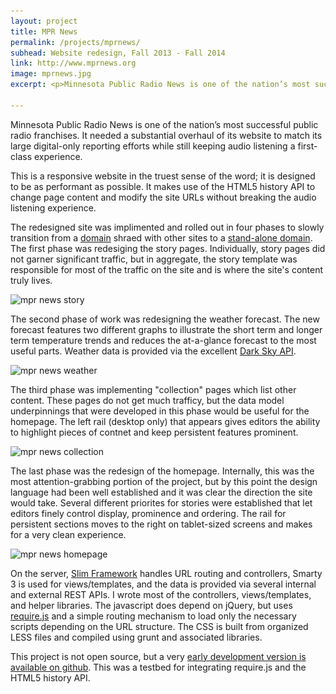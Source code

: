 ```yaml
---
layout: project
title: MPR News
permalink: /projects/mprnews/
subhead: Website redesign, Fall 2013 - Fall 2014
link: http://www.mprnews.org
image: mprnews.jpg
excerpt: <p>Minnesota Public Radio News is one of the nation’s most successful public radio franchises. It needed a substantial overhaul of its website to match its large digital-only reporting efforts while still keeping audio listening a first-class experience.</p> <p>This is a responsive website in the truest sense of the word; it’s designed to be fast, look good, and work well on all screen sizes.</p> 

---
```


Minnesota Public Radio News is one of the nation’s most successful public radio franchises. It needed a substantial overhaul of its website to match its large digital-only reporting efforts while still keeping audio listening a first-class experience.

This is a responsive website in the truest sense of the word; it is designed to be as performant as possible. It makes use of the HTML5 history API to change page content and modify the site URLs without breaking the audio listening experience.

The redesigned site was implimented and rolled out in four phases to slowly transition from a [domain](http://minnesota.publicradio.org/) shraed with other sites to a [stand-alone domain](http://www.mprnews.org/). The first phase was redesiging the story pages. Individually, story pages did not garner significant traffic, but in aggregate, the story template was responsible for most of the traffic on the site and is where the site's content truly lives. 

<img src="/images/mprnews/story.jpg" srcset="/images/mprnews/story.jpg 1x, /images/mprnews/story-2x.jpg 2x"  alt="mpr news story"/>

The second phase of work was redesigning the weather forecast. The new forecast features two different graphs to illustrate the short term and longer term temperature trends and reduces the at-a-glance forecast to the most useful parts. Weather data is provided via the excellent [Dark Sky API](https://developer.forecast.io/docs).

<img src="/images/mprnews/weather.jpg" srcset="/images/mprnews/weather.jpg 1x, /images/mprnews/weather-2x.jpg 2x"  alt="mpr news weather"/>

The third phase was implementing "collection" pages which list other content. These pages do not get much trafficy, but the data model underpinnings that were developed in this phase would be useful for the homepage. The left rail (desktop only) that appears gives editors the ability to highlight pieces of contnet and keep persistent features prominent.

<img src="/images/mprnews/collection.jpg" srcset="/images/mprnews/collection.jpg 1x, /images/mprnews/collection-2x.jpg 2x"  alt="mpr news collection"/>

The last phase was the redesign of the homepage. Internally, this was the most attention-grabbing portion of the project, but by this point the design language had been well established and it was clear the direction the site would take. Several different priorites for stories were established that let editors finely control display, prominence and ordering. The rail for persistent sections moves to the right on tablet-sized screens and makes for a very clean experience. 

<img src="/images/mprnews/homepage.jpg" srcset="/images/mprnews/homepage.jpg 1x, /images/mprnews/homepage-2x.jpg 2x"  alt="mpr news homepage"/>


On the server, [Slim Framework](http://www.slimframework.com/) handles URL routing and controllers, Smarty 3 is used for views/templates, and the data is provided via several internal and external REST APIs. I wrote most of the controllers, views/templates, and helper libraries. The javascript does depend on jQuery, but uses [require.js](http://requirejs.org/) and a simple routing mechanism to load only the necessary scripts depending on the URL structure. The CSS is built from organized LESS files and compiled using grunt and associated libraries. 

This project is not open source, but a very [early development version is available on github](https://github.com/APMG/requiredemo). This was a testbed for integrating require.js and the HTML5 history API. 


